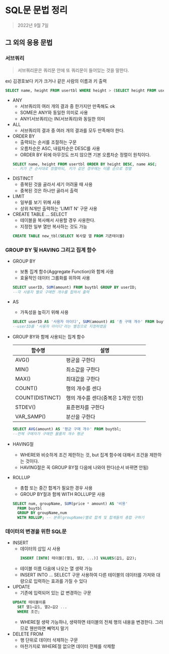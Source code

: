 # SQL문 문법 정리

>2022년 9월 7일

## 그 외의 응용 문법

### 서브쿼리
> 서브쿼리문은 쿼리문 안에 또 쿼리문이 들어있는 것을 말한다.

  ex) 김경호보다 키가 크거나 같은 사람의 이름과 키 출력

  ```sql
  SELECT name, height FROM usertbl WHERE height > (SELECT height FROM usertbl WHERE Name = '김경호');
  ```
- ANY
  - 서브쿼리의 여러 개의 결과 중 한가지만 만족해도 ok
  - SOME은 ANY와 동일한 의미로 사용
  - ANY(서브쿼리)는 IN(서브쿼리)와 동일한 의미
- ALL
  - 서브쿼리의 결과 중 여러 개의 결과를 모두 만족해야 한다.
- ORDER BY
  - 출력되는 순서를 조절하는 구문
  - 오름차순은 ASC, 내림차순은 DESC를 사용
  - ORDER BY 뒤에 아무것도 쓰지 않으면 기본 오름차순 정렬이 원칙이다.
  ```sql
  SELECT name, height FROM usertbl ORDER BY height DESC, name ASC;
  -- 키가 큰 순서대로 정렬하되, 키가 같은 경우에는 이름 순으로 정렬
  ```
- DISTINCT
  - 중복된 것을 골라서 세기 어려울 때 사용
  - 중복된 것은 하나만 골라서 출력
- LIMIT
  - 일부를 보기 위해 사용
  - 상위 N개만 출력하는 'LIMIT N' 구문 사용
- CREATE TABLE ... SELECT
  - 테이블을 복사해서 사용할 경우 사용한다.
  - 지정한 일부 열만 복사하는 것도 가능
  ```SQL
  CREATE TABLE new_tbl(SELECT 복사할 열 FROM 기존테이블)
  ```
### GROUP BY 및 HAVING 그리고 집계 함수

- GROUP BY
  - 보통 집계 함수(Aggregate Function)와 함께 사용
  - 효율적인 데이터 그룹화를 위하여 사용
  ```sql
  SELECT userID, SUM(amount) FROM buytbl GROUP BY userID;
  --각 사용자 별로 구매한 개수를 합쳐서 출력
  ```
- AS
  - 가독성을 높히기 위해 사용
  ```SQL
  SELECT userID AS '사용자 아이디', SUM(amount) AS '총 구매 개수' FROM buytbl GROUP BY userID;
  --userID를 '사용자 아이디'라는 별칭으로 지정하였음
  ```
- GROUP BY와 함께 사용되는 집계 함수

    | 함수명| 설명  |
    |---|---|
    | AVG()  | 평균을 구한다  |
    | MIN()  | 최소값을 구한다 |
    | MAX()  | 최대값을 구한다 |
    | COUNT() | 행의 개수를 센다 |
    | COUNT(DISTINCT) | 행의 개수를 센다(중복은 1개만 인정) |
    | STDEV()  | 표준편차를 구한다 |
    | VAR_SAMP()  | 분산을 구한다 |

  ```SQL
  SELECT AVG(amount) AS '평균 구매 개수' FROM buytbl;
  --전체 구매자가 구매한 물품의 개수 평균
  ```
- HAVING절
  - WHERE와 비슷하게 조건 제한하는 것, but 집계 함수에 대해서 조건을 제한하는 것이다.
  - HAVING절은 꼭 GROUP BY절 다음에 나와야 한다(순서 바뀌면 안됨)
  
- ROLLUP
  - 총합 또는 중간 합계가 필요한 경우 사용
  - GROUP BY절과 함께 WITH ROLLUP문 사용
  ```SQL
  SELECT num, groupName, SUM(price * amount) AS '비용'
    FROM buytbl
    GROUP BY groupName,num
    WITH ROLLUP; -- 분류(groupName)별로 합계 및 합계들의 총합 구하기
  ```
### 데이터의 변경을 위한 SQL문

- INSERT
  - 데이터의 삽입 시 사용
    ```SQL
    INSERT [INTO] 테이블[(열1, 열2, ...)] VALUES(값1, 값2);
    ```
  - 테이블 이름 다음에 나오는 열 생략 가능
  - INSERT INTO ... SELECT 구문 사용하여 다른 테이블의 데이터를 가져와 대량으로 입력하는 효과를 가질 수 있다
- UPDATE
  - 기존에 입력되어 있는 값 변경하는 구문
  ```SQL
  UPDATE 테이블이름
    SET 열1=값1, 열2=값2 ...
    WHERE 조건;
  ```
  - WHERE절 생략 가능하나, 생략하면 테이블의 전체 행의 내용을 변경한다. 그러므로 웬만하면 빼먹지 말기
- DELETE FROM
  - 행 단위로 데이터 삭제하는 구문
  - 마찬가지로 WHERE절 없으면 데이터 전체를 삭제함




